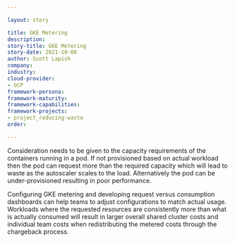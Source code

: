 ```yaml
---

layout: story

title: GKE Metering
description:
story-title: GKE Metering
story-date: 2021-10-08
author: Scott Lapish
company: 
industry: 
cloud-provider: 
- GCP
framework-persona:
framework-maturity:
framework-capabilities:
framework-projects:
- project_reducing-waste
order:

---
```


Consideration needs to be given to the capacity requirements of the containers running in a pod. If not provisioned based on actual workload then the pod can request more than the required capacity which will lead to waste as the autoscaler scales to the load. Alternatively the pod can be under-provisioned resulting in poor performance.

Configuring GKE metering and developing request versus consumption dashboards can help teams to adjust configurations to match actual usage. Workloads where the requested resources are consistently more than what is actually consumed will result in larger overall shared cluster costs and individual team costs when redistributing the metered costs through the chargeback process.